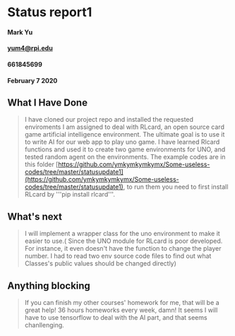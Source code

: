 # Status report1
#### Mark Yu
#### yum4@rpi.edu
#### 661845699
#### February 7 2020

## What I Have Done
> I have cloned our project repo and installed the requested enviroments
> I am assigned to deal with RLcard, an open source card game artificial intelligence environment. The ultimate goal is to use it to write AI for our web app to play uno game.
> I have learned Rlcard functions and used it to create two game environments for UNO, and tested random agent on the environments. The example codes are in this folder [https://github.com/ymkymkymkymx/Some-useless-codes/tree/master/statusupdate1](https://github.com/ymkymkymkymx/Some-useless-codes/tree/master/statusupdate1), to run them you need to first install RLcard by '''pip install rlcard'''.

## What's next
> I will implement a wrapper class  for the uno environment to make it easier to use.( Since the UNO module for RLcard is poor developed. For instance, it even doesn't have the function to change the player number. I had to read two env source code files to find out what Classes's public values should be changed directly)

## Anything blocking
> If you can finish my other courses' homework for me, that will be a great help! 36 hours homeworks every week, damn!
> It seems I will have to use tensorflow to deal with the AI part, and that seems chanllenging.